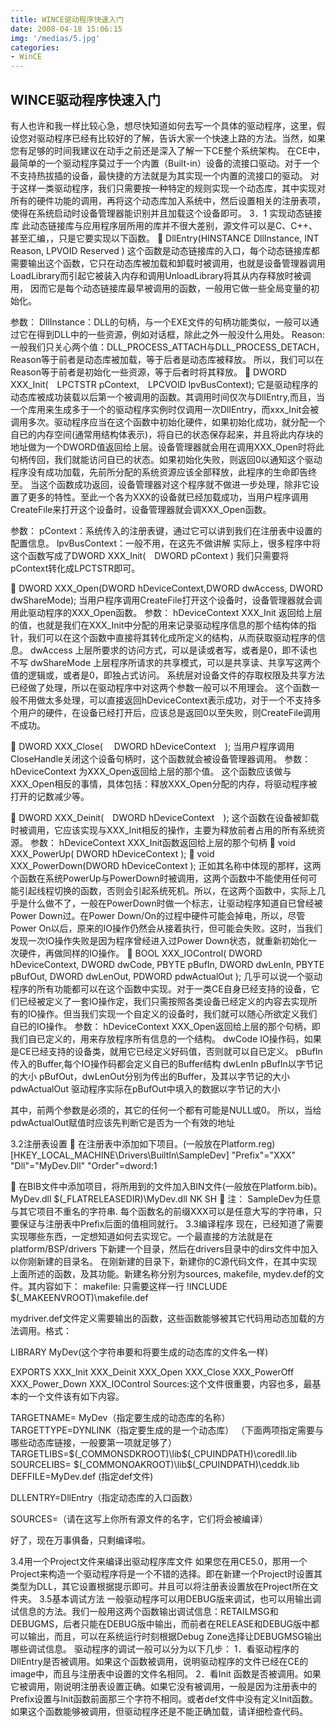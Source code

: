 ```yaml
---
title: WINCE驱动程序快速入门
date: 2008-04-18 15:06:15
img: '/medias/5.jpg'
categories:
- WinCE
---
```


## WINCE驱动程序快速入门


有人也许和我一样比较心急，想尽快知道如何去写一个具体的驱动程序，这里，假设您对驱动程序已经有比较好的了解，告诉大家一个快速上路的方法。当然，如果您有足够的时间我建议在动手之前还是深入了解一下CE整个系统架构。
在CE中，最简单的一个驱动程序莫过于一个内置（Built-in）设备的流接口驱动。对于一个不支持热拔插的设备，最快捷的方法就是为其实现一个内置的流接口的驱动。
对于这样一类驱动程序，我们只需要按一种特定的规则实现一个动态库，其中实现对所有的硬件功能的调用，再将这个动态库加入系统中，然后设置相关的注册表项，使得在系统启动时设备管理器能识别并且加载这个设备即可。
3．1 实现动态链接库
此动态链接库与应用程序层所用的库并不很大差别，源文件可以是C、C++、甚至汇编，，只是它要实现以下函数。
 DllEntry(HINSTANCE DllInstance, INT Reason, LPVOID Reserved )
这个函数是动态链接库的入口，每个动态链接库都需要输出这个函数，它只在动态库被加载和卸载时被调用，也就是设备管理器调用LoadLibrary而引起它被装入内存和调用UnloadLibrary将其从内存释放时被调用， 因而它是每个动态链接库最早被调用的函数，一般用它做一些全局变量的初始化。

参数：
DllInstance：DLL的句柄，与一个EXE文件的句柄功能类似，一般可以通过它在得到DLL中的一些资源，例如对话框，除此之外一般没什么用处。
Reason:
一般我们只关心两个值：DLL_PROCESS_ATTACH与DLL_PROCESS_DETACH，Reason等于前者是动态库被加载，等于后者是动态库被释放。
所以，我们可以在Reason等于前者是初始化一些资源，等于后者时将其释放。
 DWORD XXX_Init(　LPCTSTR pContext,　LPCVOID lpvBusContext);
它是驱动程序的动态库被成功装载以后第一个被调用的函数。其调用时间仅次与DllEntry,而且，当一个库用来生成多于一个的驱动程序实例时仅调用一次DllEntry，而xxx_Init会被调用多次。驱动程序应当在这个函数中初始化硬件，如果初始化成功，就分配一个自已的内存空间(通常用结构体表示)，将自已的状态保存起来，并且将此内存块的地址做为一个DWORD值返回给上层。设备管理器就会用在调用XXX_Open时将此句柄传回，我们就能访问自已的状态。如果初始化失败，则返回0以通知这个驱动程序没有成功加载，先前所分配的系统资源应该全部释放，此程序的生命即告终至。
当这个函数成功返回，设备管理器对这个程序就不做进一步处理，除非它设置了更多的特性。至此一个各为XXX的设备就已经加载成功，当用户程序调用CreateFile来打开这个设备时，设备管理器就会调XXX_Open函数。

参数：
pContext：系统传入的注册表键，通过它可以讲到我们在注册表中设置的配置信息。
lpvBusContext：一般不用，在这先不做讲解
实际上，很多程序中将这个函数写成了DWORD XXX_Init(　DWORD pContext )
我们只需要将pContext转化成LPCTSTR即可。

 DWORD XXX_Open(DWORD hDeviceContext,DWORD dwAccess, DWORD dwShareMode);
当用户程序调用CreateFile打开这个设备时，设备管理器就会调用此驱动程序的XXX_Open函数。
参数：
hDeviceContext XXX_Init 返回给上层的值，也就是我们在XXX_Init中分配的用来记录驱动程序信息的那个结构体的指针，我们可以在这个函数中直接将其转化成所定义的结构，从而获取驱动程序的信息。
dwAccess 上层所要求的访问方式，可以是读或者写，或者是0，即不读也不写
dwShareMode 上层程序所请求的共享模式，可以是共享读、共享写这两个值的逻辑或，或者是0，即独占式访问。
系统层对设备文件的存取权限及共享方法已经做了处理，所以在驱动程序中对这两个参数一般可以不用理会。
这个函数一般不用做太多处理，可以直接返回hDeviceContext表示成功，对于一个不支持多个用户的硬件，在设备已经打开后，应该总是返回0以至失败，则CreateFile调用不成功。

 DWORD XXX_Close(　 DWORD hDeviceContext　);
当用户程序调用CloseHandle关闭这个设备句柄时，这个函数就会被设备管理器调用。
参数：
hDeviceContext 为XXX_Open返回给上层的那个值。
这个函数应该做与XXX_Open相反的事情，具体包括：释放XXX_Open分配的内存，将驱动程序被打开的记数减少等。

 DWORD XXX_Deinit(　DWORD hDeviceContext　);
这个函数在设备被卸载时被调用，它应该实现与XXX_Init相反的操作，主要为释放前者占用的所有系统资源。
参数：
hDeviceContext XXX_Init函数返回给上层的那个句柄
 void XXX_PowerUp( DWORD hDeviceContext );
 void XXX_PowerDown(DWORD hDeviceContext );
正如其名称中体现的那样，这两个函数在系统PowerUp与PowerDown时被调用，这两个函数中不能使用任何可能引起线程切换的函数，否则会引起系统死机。所以，在这两个函数中，实际上几乎是什么做不了，一般在PowerDown时做一个标志，让驱动程序知道自已曾经被Power Down过。在Power Down/On的过程中硬件可能会掉电，所以，尽管Power On以后，原来的IO操作仍然会从接着执行，但可能会失败。这时，当我们发现一次IO操作失败是因为程序曾经进入过Power Down状态，就重新初始化一次硬件，再做同样的IO操作。
 BOOL XXX_IOControl(
DWORD hDeviceContext,
DWORD dwCode,
PBYTE pBufIn,
DWORD dwLenIn,
PBYTE pBufOut,
DWORD dwLenOut,
PDWORD pdwActualOut
);
几乎可以说一个驱动程序的所有功能都可以在这个函数中实现。对于一类CE自身已经支持的设备，它们已经被定义了一套IO操作定，我们只需按照各类设备已经定义的内容去实现所有的IO操作。但当我们实现一个自定义的设备时，我们就可以随心所欲定义我们自已的IO操作。
参数：
hDeviceContext XXX_Open返回给上层的那个句柄，即我们自已定义的，用来存放程序所有信息的一个结构。
dwCode IO操作码，如果是CE已经支持的设备类，就用它已经定义好码值，否则就可以自已定义。
pBufIn 传入的Buffer,每个IO操作码都会定义自已的Buffer结构
dwLenIn pBufIn以字节记的大小
pBufOut，dwLenOut分别为传出的Buffer，及其以字节记的大小
pdwActualOut 驱动程序实际在pBufOut中填入的数据以字节记的大小

其中，前两个参数是必须的，其它的任何一个都有可能是NULL或0。
所以，当给pdwActualOut赋值时应该先判断它是否为一个有效的地址

3.2注册表设置
 在注册表中添加如下项目。(一般放在Platform.reg)
[HKEY_LOCAL_MACHINE\Drivers\BuiltIn\SampleDev]
"Prefix"="XXX"
"Dll"="MyDev.Dll"
"Order"=dword:1

 在BIB文件中添加项目，将所用到的文件加入BIN文件(一般放在Platform.bib)。
MyDev.dll $(_FLATRELEASEDIR)\MyDev.dll NK SH
 注：
SampleDev为任意与其它项目不重名的字符串.
每个函数名的前缀XXX可以是任意大写的字符串，只要保证与注册表中Prefix后面的值相同就行。
3.3编译程序
现在，已经知道了需要实现哪些东西，一定想知道如何去实现它。一个最直接的方法就是在platform/BSP/drivers 下新建一个目录，然后在drivers目录中的dirs文件中加入以你刚新建的目录名。
在刚新建的目录下，新建你的C源代码文件，在其中实现上面所述的函数，及其功能。新建名称分别为sources, makefile, mydev.def的文件。其内容如下：
makefile: 只需要这样一行
!INCLUDE $(_MAKEENVROOT)\makefile.def

mydriver.def文件定义需要输出的函数，这些函数能够被其它代码用动态加载的方法调用。格式：

LIBRARY MyDev(这个字符串要和将要生成的动态库的文件名一样)

EXPORTS
XXX_Init
XXX_Deinit
XXX_Open
XXX_Close
XXX_PowerOff
XXX_Power_Down
XXX_IOControl
Sources:这个文件很重要，内容也多，最基本的一个文件该有如下内容。

TARGETNAME= MyDev（指定要生成的动态库的名称）
TARGETTYPE=DYNLINK（指定要生成的是一个动态库）
（下面两项指定需要与哪些动态库链接，一般要第一项就足够了）
TARGETLIBS=$(_COMMONSDKROOT)\lib\$(_CPUINDPATH)\coredll.lib
SOURCELIBS= $(_COMMONOAKROOT)\lib\$(_CPUINDPATH)\ceddk.lib
DEFFILE=MyDev.def (指定def文件)

DLLENTRY=DllEntry（指定动态库的入口函数）

SOURCES=（请在这写上你所有源文件的名字，它们将会被编译）


好了，现在万事俱备，只剩编译啦。

3.4用一个Project文件来编译出驱动程序库文件
如果您在用CE5.0，那用一个Project来构造一个驱动程序将是一个不错的选择。即在新建一个Project时设置其类型为DLL，其它设置根据提示即可。并且可以将注册表设置放在Project所在文件夹。
3.5基本调试方法
一般驱动程序可以用DEBUG版来调试，也可以用输出调试信息的方法。我们一般用这两个函数输出调试信息：RETAILMSG和DEBUGMS，后者只能在DEBUG版中输出，而前者在RELEASE和DEBUG版中都可以输出，而且，可以在系统运行时刻根据Debug Zone选择让DEBUGMSG输出哪些调试信息。
驱动程序的调试一般可以分为以下几步：
1．看驱动程序的DllEntry是否被调用。如果这个函数被调用，说明驱动程序的文件已经在CE的image中，而且与注册表中设置的文件名相同。
2．看Init 函数是否被调用。如果它被调用，刚说明注册表设置正确。如果它没有被调用，一般是因为注册表中的Prefix设置与Init函数前面那三个字符不相同。或者def文件中没有定义Init函数。如果这个函数能够被调用，但驱动程序还是不能正确加载，请详细检查代码。